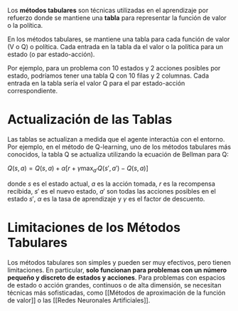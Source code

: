 
Los **métodos tabulares** son técnicas utilizadas en el aprendizaje por refuerzo donde se mantiene una **tabla** para representar la función de valor o la política.

En los métodos tabulares, se mantiene una tabla para cada función de valor (V o Q) o política. Cada entrada en la tabla da el valor o la política para un estado (o par estado-acción).

Por ejemplo, para un problema con 10 estados y 2 acciones posibles por estado, podríamos tener una tabla Q con 10 filas y 2 columnas. Cada entrada en la tabla sería el valor Q para el par estado-acción correspondiente.

# Actualización de las Tablas

Las tablas se actualizan a medida que el agente interactúa con el entorno. Por ejemplo, en el método de Q-learning, uno de los métodos tabulares más conocidos, la tabla Q se actualiza utilizando la ecuación de Bellman para Q:

$Q(s, a) = Q(s, a) + \alpha \left[ r + \gamma \max_{a'} Q(s', a') - Q(s, a) \right]$

donde $s$ es el estado actual, $a$ es la acción tomada, $r$ es la recompensa recibida, $s'$ es el nuevo estado, $a'$ son todas las acciones posibles en el estado $s'$, $\alpha$ es la tasa de aprendizaje y $\gamma$ es el factor de descuento.

# Limitaciones de los Métodos Tabulares

Los métodos tabulares son simples y pueden ser muy efectivos, pero tienen limitaciones. En particular, **solo funcionan para problemas con un número pequeño y discreto de estados y acciones**. Para problemas con espacios de estado o acción grandes, continuos o de alta dimensión, se necesitan técnicas más sofisticadas, como [[Métodos de aproximación de la función de valor]] o las [[Redes Neuronales Artificiales]].
